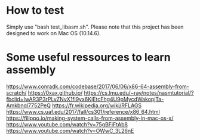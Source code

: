 # How to test

Simply use "bash test_libasm.sh". 
Please note that this project has been designed to work on Mac OS (10.14.6).

# Some useful ressources to learn assembly

https://www.conradk.com/codebase/2017/06/06/x86-64-assembly-from-scratch/
https://0xax.github.io/
https://cs.lmu.edu/~ray/notes/nasmtutorial/?fbclid=IwAR3P3rPLvZNvX1fl9yx6KjEtcFhg4U9pMycdWakopjTa-Amkbnql7752PeQ
https://fr.wikipedia.org/wiki/RFLAGS
https://www.cs.uaf.edu/2017/fall/cs301/reference/x86_64.html
https://filippo.io/making-system-calls-from-assembly-in-mac-os-x/
https://www.youtube.com/watch?v=75gBFiFtAb8
https://www.youtube.com/watch?v=OWwC_3L26nE
